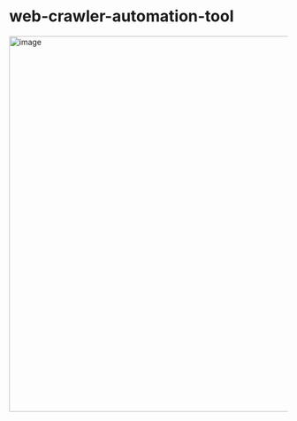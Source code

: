 # web-crawler-automation-tool


<img width="794" height="678" alt="image" src="https://github.com/user-attachments/assets/8b3cb4ce-f235-4fd7-8aff-20df6154aeb6" />
